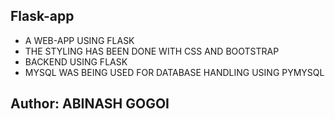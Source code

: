 ## Flask-app


* A WEB-APP USING FLASK 
* THE STYLING HAS BEEN DONE WITH CSS AND BOOTSTRAP
* BACKEND USING FLASK
* MYSQL WAS BEING USED FOR DATABASE HANDLING USING PYMYSQL



## Author: ABINASH GOGOI
